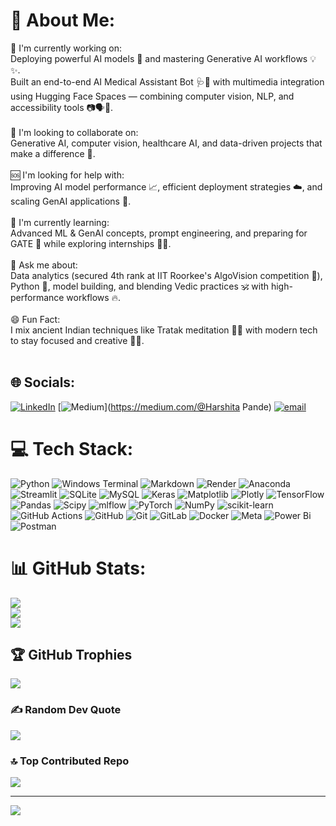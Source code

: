 # 💫 About Me:
🔭 I'm currently working on:<br>Deploying powerful AI models 🤖 and mastering Generative AI workflows 💡✨.<br>Built an end-to-end AI Medical Assistant Bot 🩺🤖 with multimedia integration using Hugging Face Spaces — combining computer vision, NLP, and accessibility tools 📷🗣️📝.<br><br>🤝 I'm looking to collaborate on:<br>Generative AI, computer vision, healthcare AI, and data-driven projects that make a difference 🚀.<br><br>🆘 I'm looking for help with:<br>Improving AI model performance 📈, efficient deployment strategies ☁️, and scaling GenAI applications 🧠.<br><br>🌱 I'm currently learning:<br>Advanced ML & GenAI concepts, prompt engineering, and preparing for GATE 🎯 while exploring internships 🧑‍💻.<br><br>💬 Ask me about:<br>Data analytics (secured 4th rank at IIT Roorkee's AlgoVision competition 🏅), Python 🐍, model building, and blending Vedic practices 🕉️ with high-performance workflows 🔥.<br><br>😄 Fun Fact:<br>I mix ancient Indian techniques like Tratak meditation 🧘‍♀️ with modern tech to stay focused and creative 🎯✨.<br><br>


## 🌐 Socials:
[![LinkedIn](https://img.shields.io/badge/LinkedIn-%230077B5.svg?logo=linkedin&logoColor=white)](https://linkedin.com/in/harshita-pande-049538253) [![Medium](https://img.shields.io/badge/Medium-12100E?logo=medium&logoColor=white)](https://medium.com/@Harshita Pande) [![email](https://img.shields.io/badge/Email-D14836?logo=gmail&logoColor=white)](mailto:2004pandeharshita@gmail.com) 

# 💻 Tech Stack:
![Python](https://img.shields.io/badge/python-3670A0?style=for-the-badge&logo=python&logoColor=ffdd54) ![Windows Terminal](https://img.shields.io/badge/Windows%20Terminal-%234D4D4D.svg?style=for-the-badge&logo=windows-terminal&logoColor=white) ![Markdown](https://img.shields.io/badge/markdown-%23000000.svg?style=for-the-badge&logo=markdown&logoColor=white) ![Render](https://img.shields.io/badge/Render-%46E3B7.svg?style=for-the-badge&logo=render&logoColor=white) ![Anaconda](https://img.shields.io/badge/Anaconda-%2344A833.svg?style=for-the-badge&logo=anaconda&logoColor=white) ![Streamlit](https://img.shields.io/badge/Streamlit-%23FE4B4B.svg?style=for-the-badge&logo=streamlit&logoColor=white) ![SQLite](https://img.shields.io/badge/sqlite-%2307405e.svg?style=for-the-badge&logo=sqlite&logoColor=white) ![MySQL](https://img.shields.io/badge/mysql-4479A1.svg?style=for-the-badge&logo=mysql&logoColor=white) ![Keras](https://img.shields.io/badge/Keras-%23D00000.svg?style=for-the-badge&logo=Keras&logoColor=white) ![Matplotlib](https://img.shields.io/badge/Matplotlib-%23ffffff.svg?style=for-the-badge&logo=Matplotlib&logoColor=black) ![Plotly](https://img.shields.io/badge/Plotly-%233F4F75.svg?style=for-the-badge&logo=plotly&logoColor=white) ![TensorFlow](https://img.shields.io/badge/TensorFlow-%23FF6F00.svg?style=for-the-badge&logo=TensorFlow&logoColor=white) ![Pandas](https://img.shields.io/badge/pandas-%23150458.svg?style=for-the-badge&logo=pandas&logoColor=white) ![Scipy](https://img.shields.io/badge/SciPy-%230C55A5.svg?style=for-the-badge&logo=scipy&logoColor=%white) ![mlflow](https://img.shields.io/badge/mlflow-%23d9ead3.svg?style=for-the-badge&logo=numpy&logoColor=blue) ![PyTorch](https://img.shields.io/badge/PyTorch-%23EE4C2C.svg?style=for-the-badge&logo=PyTorch&logoColor=white) ![NumPy](https://img.shields.io/badge/numpy-%23013243.svg?style=for-the-badge&logo=numpy&logoColor=white) ![scikit-learn](https://img.shields.io/badge/scikit--learn-%23F7931E.svg?style=for-the-badge&logo=scikit-learn&logoColor=white) ![GitHub Actions](https://img.shields.io/badge/github%20actions-%232671E5.svg?style=for-the-badge&logo=githubactions&logoColor=white) ![GitHub](https://img.shields.io/badge/github-%23121011.svg?style=for-the-badge&logo=github&logoColor=white) ![Git](https://img.shields.io/badge/git-%23F05033.svg?style=for-the-badge&logo=git&logoColor=white) ![GitLab](https://img.shields.io/badge/gitlab-%23181717.svg?style=for-the-badge&logo=gitlab&logoColor=white) ![Docker](https://img.shields.io/badge/docker-%230db7ed.svg?style=for-the-badge&logo=docker&logoColor=white) ![Meta](https://img.shields.io/badge/Meta-%230467DF.svg?style=for-the-badge&logo=Meta&logoColor=white) ![Power Bi](https://img.shields.io/badge/power_bi-F2C811?style=for-the-badge&logo=powerbi&logoColor=black) ![Postman](https://img.shields.io/badge/Postman-FF6C37?style=for-the-badge&logo=postman&logoColor=white)
# 📊 GitHub Stats:
![](https://github-readme-stats.vercel.app/api?username=ER-Harshita-15&theme=radical&hide_border=false&include_all_commits=true&count_private=true)<br/>
![](https://nirzak-streak-stats.vercel.app/?user=ER-Harshita-15&theme=radical&hide_border=false)<br/>
![](https://github-readme-stats.vercel.app/api/top-langs/?username=ER-Harshita-15&theme=radical&hide_border=false&include_all_commits=true&count_private=true&layout=compact)

## 🏆 GitHub Trophies
![](https://github-profile-trophy.vercel.app/?username=ER-Harshita-15&theme=radical&no-frame=false&no-bg=false&margin-w=4)

### ✍️ Random Dev Quote
![](https://quotes-github-readme.vercel.app/api?type=horizontal&theme=radical)

### 🔝 Top Contributed Repo
![](https://github-contributor-stats.vercel.app/api?username=ER-Harshita-15&limit=5&theme=dark&combine_all_yearly_contributions=true)

---
[![](https://visitcount.itsvg.in/api?id=ER-Harshita-15&icon=0&color=0)](https://visitcount.itsvg.in)

<!-- Proudly created with GPRM ( https://gprm.itsvg.in ) -->
